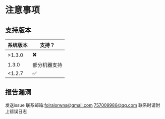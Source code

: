 # 注意事项

## 支持版本
| 系统版本|      支持？        |
| ------- | ------------------  |
| >1.3.0  | ✖️                 |
| 1.3.0   | 部分机器支持        |
| <1.2.7  | ✅                 |

## 报告漏洞
发送issue
联系邮箱:folralorwns@gmail.com
         757009986@qq.com
联系时请附上错误日志
